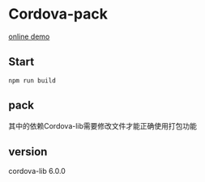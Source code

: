 # Cordova-pack

[online demo](https://dev.bokesoft.com/yigomobile/main)

## Start

```
npm run build

```
## pack

其中的依赖Cordova-lib需要修改文件才能正确使用打包功能


## version
cordova-lib 6.0.0